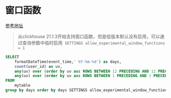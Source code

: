# 窗口函数

[参考地址](https://github.com/ClickHouse/ClickHouse/blob/master/docs/en/sql-reference/window-functions/index.md#experimental-window-function)

> 从clickhouse 21.1.3开始支持窗口函数，但是低版本默认没有启用，可以通过查询参数中临时启用` SETTINGS allow_experimental_window_functions = 1`

```sql
SELECT
	formatDateTime(event_time,' %Y-%m-%d') as days,
	count(user_id) as uv,
	any(uv) over (order by uv asc ROWS BETWEEN 12 PRECEDING AND 12 PRECEDING) as prev_year,
	any(uv) over (order by uv asc ROWS BETWEEN 1 PRECEDING AND 1 PRECEDING) as prev_month
FROM
	mytable
group by days order by days SETTINGS allow_experimental_window_functions = 1;
```

